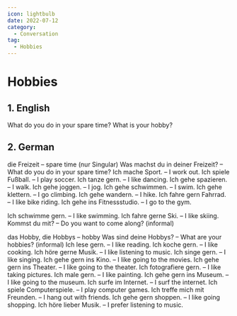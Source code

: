 ```yaml
---
icon: lightbulb
date: 2022-07-12
category:
  - Conversation
tag:
  - Hobbies
---
```

# Hobbies 
   
<!-- more -->
## 1. English
What do you do in your spare time?
What is your hobby? 
## 2. German

die Freizeit – spare time
(nur Singular)
Was machst du in deiner Freizeit? – What do you do in your spare time?
Ich mache Sport. – I work out.
Ich spiele Fußball. – I play soccer.
Ich tanze gern. – I like dancing.
Ich gehe spazieren. – I walk.
Ich gehe joggen. – I jog.
Ich gehe schwimmen. – I swim.
Ich gehe klettern. – I go climbing.
Ich gehe wandern. – I hike.
Ich fahre gern Fahrrad. – I like bike riding.
Ich gehe ins Fitnessstudio. – I go to the gym.

Ich schwimme gern. – I like swimming.
Ich fahre gerne Ski. – I like skiing.
Kommst du mit? – Do you want to come along? (informal)

das Hobby, die Hobbys – hobby
Was sind deine Hobbys? – What are your hobbies? (informal)
Ich lese gern. – I like reading.
Ich koche gern. – I like cooking.
Ich höre gerne Musik. – I like listening to music.
Ich singe gern. – I like singing.
Ich gehe gern ins Kino. – I like going to the movies.
Ich gehe gern ins Theater. – I like going to the theater.
Ich fotografiere gern. – I like taking pictures.
Ich male gern. – I like painting.
Ich gehe gern ins Museum. – I like going to the museum.
Ich surfe im Internet. – I surf the internet.
Ich spiele Computerspiele. – I play computer games.
Ich treffe mich mit Freunden. – I hang out with friends.
Ich gehe gern shoppen. – I like going shopping.
Ich höre lieber Musik. – I prefer listening to music.